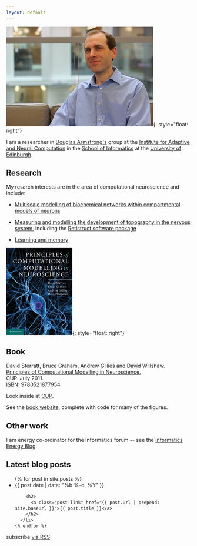 ```yaml
---
layout: default
---
```


![David](images/IMG_1492_lzn-400.jpg){: style="float: right"}

I am a researcher in
[Douglas Armstrong's](http://www.inf.ed.ac.uk/~jda) group at the
[Institute for Adaptive and Neural Computation](http://www.anc.ed.ac.uk/)
in the [School of Informatics](http://www.inf.ed.ac.uk/) at the
[University of Edinburgh](http://www.ed.ac.uk/).

## Research

My resarch interests are in the area of computational neuroscience and
include:

* [Multiscale modelling of biochemical networks within compartmental
  models of neurons](/projects#multiscale-modelling-of-biochemical-networks-within-compartmental-models)

* [Measuring and modelling the development of topography in the nervous system](/projects#development-of-the-nervous-system),
  including the [Retistruct software package](/projects#retistruct)
* [Learning and memory](/projects#learning-and-memory)

![Book](images/book-cover-small.jpg){: style="float: right"}

## Book

David Sterratt, Bruce Graham, Andrew Gillies and David Willshaw.  
[Principles of Computational Modelling in Neuroscience.](http://www.cambridge.org/gb/knowledge/isbn/item6025106/?site_locale=en_GB)  
CUP. July 2011.  
ISBN: 9780521877954.

Look inside at
[CUP](http://www.cambridge.org/gb/knowledge/isbn/item6025106/?site_locale=en_GB).

See the [book website](http://www.compneuroprinciples.org/), complete with code for many of the figures.

## Other work

I am energy co-ordinator for the Informatics forum -- see the
[Informatics Energy Blog](http://blog.inf.ed.ac.uk/energy/).

## Latest blog posts

  <ul class="post-list">
    {% for post in site.posts %}
      <li>
        <span class="post-meta">{{ post.date | date: "%b %-d, %Y" }}</span>

        <h2>
          <a class="post-link" href="{{ post.url | prepend: site.baseurl }}">{{ post.title }}</a>
        </h2>
      </li>
    {% endfor %}
  </ul>

  <p class="rss-subscribe">subscribe <a href="{{ "/feed.xml" | prepend: site.baseurl }}">via RSS</a></p>

